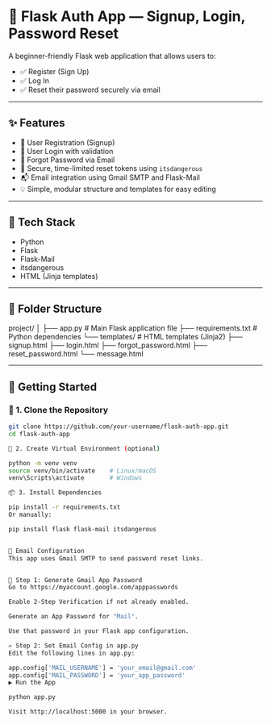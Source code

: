# 🔐 Flask Auth App — Signup, Login, Password Reset

A beginner-friendly Flask web application that allows users to:

- ✅ Register (Sign Up)
- ✅ Log In
- ✅ Reset their password securely via email


---

## ✨ Features

- 📝 User Registration (Signup)
- 🔐 User Login with validation
- 📧 Forgot Password via Email
- 🔑 Secure, time-limited reset tokens using `itsdangerous`
- 📬 Email integration using Gmail SMTP and Flask-Mail
- 💡 Simple, modular structure and templates for easy editing

---

## 🧰 Tech Stack

- Python
- Flask
- Flask-Mail
- itsdangerous
- HTML (Jinja templates)

---

## 📁 Folder Structure

project/
│
├── app.py # Main Flask application file
├── requirements.txt # Python dependencies
└── templates/ # HTML templates (Jinja2)
├── signup.html
├── login.html
├── forgot_password.html
├── reset_password.html
└── message.html


---

## 🚀 Getting Started

### 🔁 1. Clone the Repository

```bash
git clone https://github.com/your-username/flask-auth-app.git
cd flask-auth-app

🐍 2. Create Virtual Environment (optional)

python -m venv venv
source venv/bin/activate    # Linux/macOS
venv\Scripts\activate       # Windows

📦 3. Install Dependencies

pip install -r requirements.txt
Or manually:

pip install flask flask-mail itsdangerous


📧 Email Configuration
This app uses Gmail SMTP to send password reset links.


🔐 Step 1: Generate Gmail App Password
Go to https://myaccount.google.com/apppasswords

Enable 2-Step Verification if not already enabled.

Generate an App Password for "Mail".

Use that password in your Flask app configuration.

✍️ Step 2: Set Email Config in app.py
Edit the following lines in app.py:

app.config['MAIL_USERNAME'] = 'your_email@gmail.com'
app.config['MAIL_PASSWORD'] = 'your_app_password'
▶️ Run the App

python app.py

Visit http://localhost:5000 in your browser.